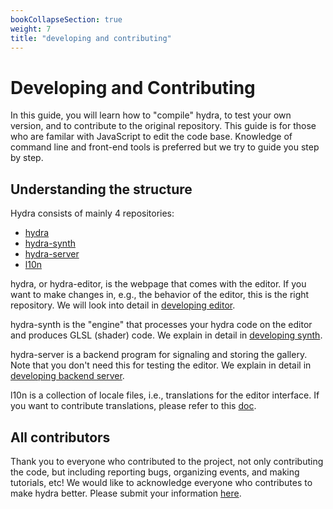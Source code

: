 ```yaml
---
bookCollapseSection: true
weight: 7
title: "developing and contributing"
---
```


# Developing and Contributing

In this guide, you will learn how to "compile" hydra, to test your own version, and to contribute to the original repository. This guide is for those who are familar with JavaScript to edit the code base. Knowledge of command line and front-end tools is preferred but we try to guide you step by step.

## Understanding the structure

Hydra consists of mainly 4 repositories:

* [hydra](https://github.com/hydra-synth/hydra)
* [hydra-synth](https://github.com/hydra-synth/hydra-synth)
* [hydra-server](https://github.com/hydra-synth/hydra-server)
* [l10n](https://github.com/hydra-synth/l10n)

hydra, or hydra-editor, is the webpage that comes with the editor. If you want to make changes in, e.g., the behavior of the editor, this is the right repository. We will look into detail in [developing editor](editor).

hydra-synth is the "engine" that processes your hydra code on the editor and produces GLSL (shader) code. We explain in detail in [developing synth](synth).

hydra-server is a backend program for signaling and storing the gallery. Note that you don't need this for testing the editor. We explain in detail in [developing backend server](server).

l10n is a collection of locale files, i.e., translations for the editor interface. If you want to contribute translations, please refer to this [doc](https://github.com/hydra-synth/hydra-docs/blob/main/contributing_translation.md#hydra-editor).

## All contributors

Thank you to everyone who contributed to the project, not only contributing the code, but including reporting bugs, organizing events, and making tutorials, etc! We would like to acknowledge everyone who contributes to make hydra better. Please submit your information [here](https://github.com/hydra-synth/hydra/issues/265).